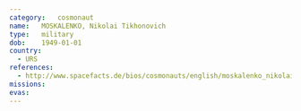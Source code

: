 ```yaml
---
category:	cosmonaut
name:	MOSKALENKO, Nikolai Tikhonovich 
type:	military
dob:	1949-01-01
country:
  - URS
references:
  - http://www.spacefacts.de/bios/cosmonauts/english/moskalenko_nikolai.htm
missions:
evas:
---
```

